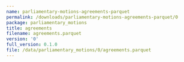 ```yaml
---
name: parliamentary-motions-agreements-parquet
permalink: /downloads/parliamentary-motions-agreements-parquet/0
package: parliamentary_motions
title: agreements
filename: agreements.parquet
version: '0'
full_version: 0.1.0
file: /data/parliamentary_motions/0/agreements.parquet
---
```

